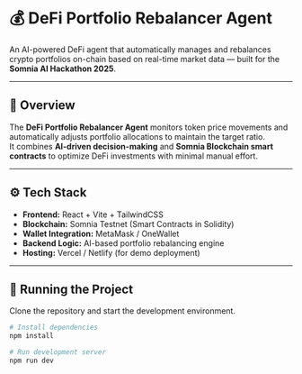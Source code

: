 # 💰 DeFi Portfolio Rebalancer Agent

An AI-powered DeFi agent that automatically manages and rebalances crypto portfolios on-chain based on real-time market data — built for the **Somnia AI Hackathon 2025**.

---

## 🧠 Overview
The **DeFi Portfolio Rebalancer Agent** monitors token price movements and automatically adjusts portfolio allocations to maintain the target ratio.  
It combines **AI-driven decision-making** and **Somnia Blockchain smart contracts** to optimize DeFi investments with minimal manual effort.

---

## ⚙️ Tech Stack
- **Frontend:** React + Vite + TailwindCSS  
- **Blockchain:** Somnia Testnet (Smart Contracts in Solidity)  
- **Wallet Integration:** MetaMask / OneWallet  
- **Backend Logic:** AI-based portfolio rebalancing engine  
- **Hosting:** Vercel / Netlify (for demo deployment)

---

## 🚀 Running the Project
Clone the repository and start the development environment.

```bash
# Install dependencies
npm install

# Run development server
npm run dev
